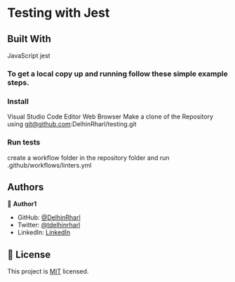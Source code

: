 # Testing with Jest

## Built With

JavaScript
jest

### To get a local copy up and running follow these simple example steps.

### Install

Visual Studio Code Editor
Web Browser
Make a clone of the Repository using git@github.com:DelhinRharl/testing.git

### Run tests

create a workflow folder in the repository folder
and run .github/workflows/linters.yml

## Authors

👤 **Author1**

- GitHub: [@DelhinRharl](https://github.com/DelhinRharl)
- Twitter: [@tdelhinrharl](https://twitter.com/delhinrharl)
- LinkedIn: [LinkedIn](https://linkedin.com/in/AffaxedKiprotich)

## 📝 License

This project is [MIT](./MIT.md) licensed.
